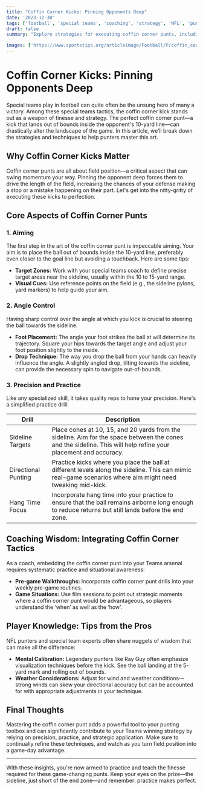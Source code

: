 ```yaml
---
title: "Coffin Corner Kicks: Pinning Opponents Deep"
date: '2023-12-30'
tags: ['football', 'special teams', 'coaching', 'strategy', 'NFL', 'punting', 'coffin corner', 'field position', 'precision']
draft: false
summary: "Explore strategies for executing coffin corner punts, including aiming, angle control, and precision to give your team a tactical edge by pinning opponents deep in their territory."

images: ['https://www.sportstips.org/articleimage/Football/P/coffin_corner_kicks_pinning_opponents_deep.webp']
---
```


# Coffin Corner Kicks: Pinning Opponents Deep

Special teams play in football can quite often be the unsung hero of many a victory. Among these special teams tactics, the coffin corner kick stands out as a weapon of finesse and strategy. The perfect coffin corner punt—a kick that lands out of bounds inside the opponent's 10-yard line—can drastically alter the landscape of the game. In this article, we’ll break down the strategies and techniques to help punters master this art.

## Why Coffin Corner Kicks Matter

Coffin corner punts are all about field position—a critical aspect that can swing momentum your way. Pinning the opponent deep forces them to drive the length of the field, increasing the chances of your defense making a stop or a mistake happening on their part. Let's get into the nitty-gritty of executing these kicks to perfection.

## Core Aspects of Coffin Corner Punts

### 1. **Aiming**

The first step in the art of the coffin corner punt is impeccable aiming. Your aim is to place the ball out of bounds inside the 10-yard line, preferably even closer to the goal line but avoiding a touchback. Here are some tips:

- **Target Zones:** Work with your special teams coach to define precise target areas near the sideline, usually within the 10 to 15-yard range.
- **Visual Cues:** Use reference points on the field (e.g., the sideline pylons, yard markers) to help guide your aim.

### 2. **Angle Control**

Having sharp control over the angle at which you kick is crucial to steering the ball towards the sideline.

- **Foot Placement:** The angle your foot strikes the ball at will determine its trajectory. Square your hips towards the target angle and adjust your foot position slightly to the inside.
- **Drop Technique:** The way you drop the ball from your hands can heavily influence the angle. A slightly angled drop, tilting towards the sideline, can provide the necessary spin to navigate out-of-bounds.

### 3. **Precision and Practice**

Like any specialized skill, it takes quality reps to hone your precision. Here's a simplified practice drill:

| **Drill**              | **Description**                                                                                                                                                    |
|------------------------|--------------------------------------------------------------------------------------------------------------------------------------------------------------------|
| Sideline Targets       | Place cones at 10, 15, and 20 yards from the sideline. Aim for the space between the cones and the sideline. This will help refine your placement and accuracy.   |
| Directional Punting    | Practice kicks where you place the ball at different levels along the sideline. This can mimic real-game scenarios where aim might need tweaking mid-kick.         |
| Hang Time Focus        | Incorporate hang time into your practice to ensure that the ball remains airborne long enough to reduce returns but still lands before the end zone.                |

## Coaching Wisdom: Integrating Coffin Corner Tactics

As a coach, embedding the coffin corner punt into your Teams arsenal requires systematic practice and situational awareness:

- **Pre-game Walkthroughs:** Incorporate coffin corner punt drills into your weekly pre-game routines.
- **Game Situations:** Use film sessions to point out strategic moments where a coffin corner punt would be advantageous, so players understand the ‘when’ as well as the ‘how’.

## Player Knowledge: Tips from the Pros

NFL punters and special team experts often share nuggets of wisdom that can make all the difference:

- **Mental Calibration:** Legendary punters like Ray Guy often emphasize visualization techniques before the kick. See the ball landing at the 5-yard mark and rolling out of bounds.
- **Weather Considerations:** Adjust for wind and weather conditions—strong winds can skew your directional accuracy but can be accounted for with appropriate adjustments in your technique.

## Final Thoughts

Mastering the coffin corner punt adds a powerful tool to your punting toolbox and can significantly contribute to your Teams winning strategy by relying on precision, practice, and strategic application. Make sure to continually refine these techniques, and watch as you turn field position into a game-day advantage.

---

With these insights, you're now armed to practice and teach the finesse required for these game-changing punts. Keep your eyes on the prize—the sideline, just short of the end zone—and remember: practice makes perfect.